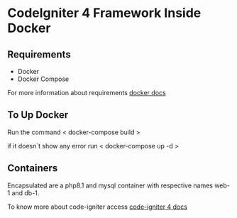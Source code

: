 # CodeIgniter 4 Framework Inside Docker

## Requirements

- Docker
- Docker Compose

For more information about requirements [docker docs]( https://docs.docker.com/compose/install/ )

## To Up Docker

Run the command < docker-compose build >

if it doesn`t show any error run  < docker-compose up -d >

## Containers

Encapsulated are a php8.1 and mysql container with respective names web-1 and db-1.

To know more about code-igniter access [code-igniter 4 docs](https://codeigniter.com/user_guide/index.html)